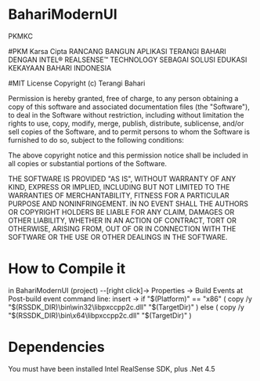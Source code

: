 # BahariModernUI
PKMKC

#PKM Karsa Cipta
RANCANG BANGUN APLIKASI TERANGI BAHARI DENGAN INTEL® REALSENSE™ TECHNOLOGY SEBAGAI SOLUSI EDUKASI KEKAYAAN BAHARI INDONESIA

#MIT License
Copyright (c) Terangi Bahari

Permission is hereby granted, free of charge, to any person obtaining a copy
of this software and associated documentation files (the "Software"), to deal
in the Software without restriction, including without limitation the rights
to use, copy, modify, merge, publish, distribute, sublicense, and/or sell
copies of the Software, and to permit persons to whom the Software is
furnished to do so, subject to the following conditions:

The above copyright notice and this permission notice shall be included in
all copies or substantial portions of the Software.

THE SOFTWARE IS PROVIDED "AS IS", WITHOUT WARRANTY OF ANY KIND, EXPRESS OR
IMPLIED, INCLUDING BUT NOT LIMITED TO THE WARRANTIES OF MERCHANTABILITY,
FITNESS FOR A PARTICULAR PURPOSE AND NONINFRINGEMENT. IN NO EVENT SHALL THE
AUTHORS OR COPYRIGHT HOLDERS BE LIABLE FOR ANY CLAIM, DAMAGES OR OTHER
LIABILITY, WHETHER IN AN ACTION OF CONTRACT, TORT OR OTHERWISE, ARISING FROM,
OUT OF OR IN CONNECTION WITH THE SOFTWARE OR THE USE OR OTHER DEALINGS IN
THE SOFTWARE.

# How to Compile it
in BahariModernUI (project) --[right click]-> Properties -> Build Events
at Post-build event command line:
insert -> if "$(Platform)" == "x86" ( copy /y "$(RSSDK_DIR)\bin\win32\libpxccpp2c.dll" "$(TargetDir)" ) else ( copy /y "$(RSSDK_DIR)\bin\x64\libpxccpp2c.dll" "$(TargetDir)" )

# Dependencies
You must have been installed Intel RealSense SDK, plus .Net 4.5
